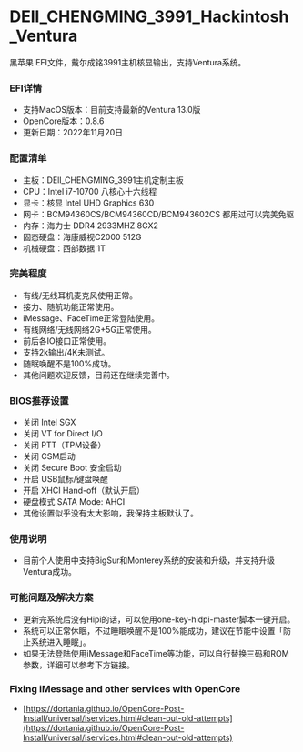 # DEll_CHENGMING_3991_Hackintosh_Ventura
黑苹果 EFI文件，戴尔成铭3991主机核显输出，支持Ventura系统。

### EFI详情
* 支持MacOS版本：目前支持最新的Ventura 13.0版
* OpenCore版本：0.8.6
* 更新日期：2022年11月20日


### 配置清单
* 主板：DEll_CHENGMING_3991主机定制主板
* CPU：Intel i7-10700 八核心十六线程
* 显卡：核显 Intel UHD Graphics 630
* 网卡：BCM94360CS/BCM94360CD/BCM943602CS 都用过可以完美免驱
* 内存：海力士 DDR4 2933MHZ 8GX2 
* 固态硬盘：海康威视C2000 512G 
* 机械硬盘：西部数据 1T

### 完美程度
* 有线/无线耳机麦克风使用正常。
* 接力、随航功能正常使用。
* iMessage、FaceTime正常登陆使用。
* 有线网络/无线网络2G+5G正常使用。
* 前后各IO接口正常使用。
* 支持2k输出/4K未测试。
* 随眠唤醒不是100%成功。
* 其他问题欢迎反馈，目前还在继续完善中。

### BIOS推荐设置
* 关闭 Intel SGX
* 关闭 VT for Direct I/O
* 关闭 PTT（TPM设备）
* 关闭 CSM启动
* 关闭 Secure Boot 安全启动
* 开启 USB鼠标/键盘唤醒
* 开启 XHCI Hand-off（默认开启）
* 硬盘模式 SATA Mode: AHCI
* 其他设置似乎没有太大影响，我保持主板默认了。

### 使用说明
* 目前个人使用中支持BigSur和Monterey系统的安装和升级，并支持升级Ventura成功。

### 可能问题及解决方案
* 更新完系统后没有Hipi的话，可以使用one-key-hidpi-master脚本一键开启。
* 系统可以正常休眠，不过睡眠唤醒不是100%能成功，建议在节能中设置「防止系统进入睡眠」。
* 如果无法登陆使用iMessage和FaceTime等功能，可以自行替换三码和ROM参数，详细可以参考下方链接。

### Fixing iMessage and other services with OpenCore
* [https://dortania.github.io/OpenCore-Post-Install/universal/iservices.html#clean-out-old-attempts](https://dortania.github.io/OpenCore-Post-Install/universal/iservices.html#clean-out-old-attempts)

